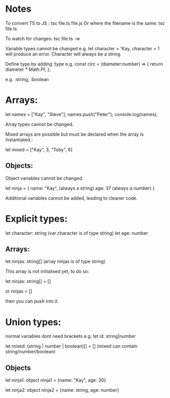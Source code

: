# Notes

To convert TS to JS : tsc file.ts file.js
Or where the filename is the same: tsc file.ts

To watch for changes: tsc file.ts -w

Variable types cannot be changed e.g. let character = 'Kay, character = 1 will produce an error. Character will always be a string.

Define type by adding :type e.g.
const circ = (diameter:number) => {
return diameter \* Math.PI;
};

e.g. :string, :boolean

# Arrays:

let names = ["Kay", "Steve"];
names.push("Peter");
console.log(names);

Array types cannot be changed.

Mixed arrays are possible but must be declared when the array is instantiated.:

let mixed = ["Kay", 3, "Toby", 6]

## Objects:

Object variables cannot be changed.

let ninja = {
name: "Kay", (always a string)
age: 37 (always a number)
}

Additional variables cannot be added, leading to cleaner code.

# Explicit types:

let character: string (var character is of type string)
let age: number

## Arrays:

let ninjas: string[] (array ninjas is of type string)

This array is not initialised yet, to do so:

let ninjas: string[] = []

or ninjas = []

then you can push into it.

# Union types:

normal variables dont need brackets e.g.
let id: string|number

let mixed: (string | number | boolean)[] = [] (mixed can contain string/number/boolean)

## Objects

let ninja1: object
ninja1 = {name: "Kay", age: 30}

let ninja2: object
ninja2 = {name: string, age: number}  
